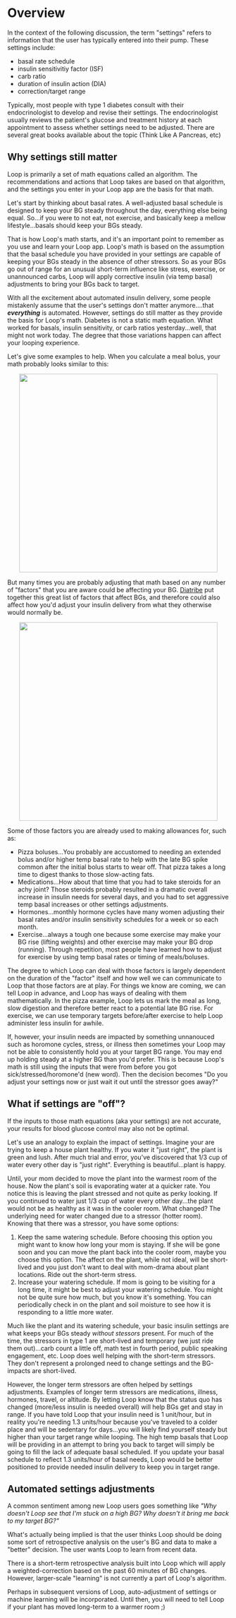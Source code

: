 # Overview

In the context of the following discussion, the term "settings" refers to information that the user has typically entered into their pump.  These settings include:

* basal rate schedule
* insulin sensitivitiy factor (ISF)
* carb ratio
* duration of insulin action (DIA)
* correction/target range

Typically, most people with type 1 diabetes consult with their endocrinologist to develop and revise their settings.  The endocrinologist usually reviews the patient's glucose and treatment history at each appointment to assess whether settings need to be adjusted.  There are several great books available about the topic (Think Like A Pancreas, etc)

## Why settings still matter

Loop is primarily a set of math equations called an algorithm.  The recommendations and actions that Loop takes are based on that algorithm, and the settings you enter in your Loop app are the basis for that math.

Let's start by thinking about basal rates.  A well-adjusted basal schedule is designed to keep your BG steady throughout the day, everything else being equal.  So...if you were to not eat, not exercise, and basically keep a mellow lifestyle...basals should keep your BGs steady.  

That is how Loop's math starts, and it's an important point to remember as you use and learn your Loop app.  Loop's math is based on the assumption that the basal schedule you have provided in your settings are capable of keeping your BGs steady in the absence of other stressors.  So as your BGs go out of range for an unusual short-term influence like stress, exercise, or unannounced carbs, Loop will apply corrective insulin (via temp basal) adjustments to bring your BGs back to target.

With all the excitement about automated insulin delivery, some people mistakenly assume that the user's settings don't matter anymore....that **<i>everything</i>** is automated. However, settings do still matter as they provide the basis for Loop's math.  Diabetes is not a static math equation.  What worked for basals, insulin sensitivity, or carb ratios yesterday...well, that might not work today.  The degree that those variations happen can affect your looping experience.

Let's give some examples to help.  When you calculate a meal bolus, your math probably looks similar to this:

<p align="center">
<img src="../img/bolus-equation.jpg" width="450">
</p>

But many times you are probably adjusting that math based on any number of "factors" that you are aware could be affecting your BG.  [Diatribe](https://diabetesresearchconnection.org/42-factors-affect-blood-glucose/) put together this great list of factors that affect BGs, and therefore could also affect how you'd adjust your insulin delivery from what they otherwise would normally be.

<p align="center">
<img src="../img/bg-factors.png" width="450">
</p>

Some of those factors you are already used to making allowances for, such as:

* Pizza boluses...You probably are accustomed to needing an extended bolus and/or higher temp basal rate to help with the late BG spike common after the initial bolus starts to wear off.  That pizza takes a long time to digest thanks to those slow-acting fats.  
* Medications...How about that time that you had to take steroids for an achy joint?  Those steroids probably resulted in a dramatic overall increase in insulin needs for several days, and you had to set aggressive temp basal increases or other settings adjustments.
* Hormones...monthly hormone cycles have many women adjusting their basal rates and/or insulin sensitivity schedules for a week or so each month.
* Exercise...always a tough one because some exercise may make your BG rise (lifting weights) and other exercise may make your BG drop (running).  Through repetition, most people have learned how to adjust for exercise by using temp basal rates or timing of meals/boluses.

The degree to which Loop can deal with those factors is largely dependent on the duration of the "factor" itself and how well we can communicate to Loop that those factors are at play.  For things we know are coming, we can tell Loop in advance, and Loop has ways of dealing with them mathematically.  In the pizza example, Loop lets us mark the meal as long, slow digestion and therefore better react to a potential late BG rise.  For exercise, we can use temporary targets before/after exercise to help Loop administer less insulin for awhile.

If, however, your insulin needs are impacted by something unnanouced such as horomone cycles, stress, or illness then sometimes your Loop may not be able to consistently hold you at your target BG range.  You may end up holding steady at a higher BG than you'd prefer.  This is because Loop's math is still using the inputs that were from before you got sick/stressed/horomone'd (new word).  Then the decision becomes "Do you adjust your settings now or just wait it out until the stressor goes away?" 

## What if settings are "off"?

 
If the inputs to those math equations (aka your settings) are not accurate, your results for blood glucose control may also not be optimal.

Let's use an analogy to explain the impact of settings.  Imagine your are trying to keep a house plant healthy.  If you water it "just right", the plant is green and lush.  After much trial and error, you've discovered that 1/3 cup of water every other day is "just right".  Everything is beautiful...plant is happy.

Until, your mom decided to move the plant into the warmest room of the house.  Now the plant's soil is evaporating water at a quicker rate.  You notice this is leaving the plant stressed and not quite as perky looking.  If you continued to water just 1/3 cup of water every other day...the plant would not be as healthy as it was in the cooler room.  What changed?  The underlying need for water changed due to a stressor (hotter room).  Knowing that there was a stressor, you have some options:

1. Keep the same watering schedule.  Before choosing this option you might want to know how long your mom is staying.  If she will be gone soon and you can move the plant back into the cooler room, maybe you choose this option.  The affect on the plant, while not ideal, will be short-lived and you just don't want to deal with mom-drama about plant locations.  Ride out the short-term stress.
2. Increase your watering schedule.  If mom is going to be visiting for a long time, it might be best to adjust your watering schedule.  You might not be quite sure how much, but you know it's something.  You can periodically check in on the plant and soil moisture to see how it is responding to a little more water.

Much like the plant and its watering schedule, your basic insulin settings are what keeps your BGs steady *without stessors* present.  For much of the time, the stressors in type 1 are short-lived and temporary (we just ride them out)...carb count a little off, math test in fourth period, public speaking engagement, etc.  Loop does well helping with the short-term stressors.  They don't represent a prolonged need to change settings and the BG-impacts are short-lived. 

However, the longer term stressors are often helped by settings adjustments.  Examples of longer term stressors are medications, illness, hormones, travel, or altitude.   By letting Loop know that the status quo has changed (more/less insulin is needed overall) will help BGs get and stay in range.  If you have told Loop that your insulin need is 1 unit/hour, but in reality you're needing 1.3 units/hour because you've traveled to a colder place and will be sedentary for days...you will likely find yourself steady but higher than your target range while looping.  The high temp basals that Loop will be providing in an attempt to bring you back to target will simply be going to fill the lack of adequate basal scheduled.  If you update your basal schedule to reflect 1.3 units/hour of basal needs, Loop would be better positioned to provide needed insulin delivery to keep you in target range.

## Automated settings adjustments

A common sentiment among new Loop users goes something like *"Why doesn't Loop see that I'm stuck on a high BG?  Why doesn't it bring me back to my target BG?"*

What's actually being implied is that the user thinks Loop should be doing some sort of retrospective analysis on the user's BG and data to make a "better" decision.   The user wants Loop to learn from recent data.  

There is a short-term retrospective analysis built into Loop which will apply a weighted-correction based on the past 60 minutes of BG changes.  However, larger-scale "learning" is not currently a part of Loop's algorithm. 

Perhaps in subsequent versions of Loop, auto-adjustment of settings or machine learning will be incorporated.  Until then, you will need to tell Loop if your plant has moved long-term to a warmer room ;)


